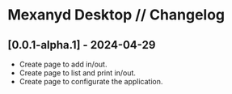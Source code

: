 # Mexanyd Desktop // Changelog

## [0.0.1-alpha.1] - 2024-04-29

- Create page to add in/out.
- Create page to list and print in/out.
- Create page to configurate the application.
